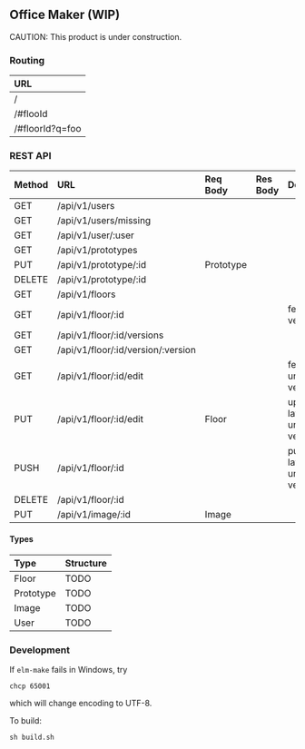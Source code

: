 Office Maker (WIP)
----

CAUTION: This product is under construction.

### Routing

|URL|
|:--|
|/|
|/#flooId|
|/#floorId?q=foo|

### REST API

|Method|URL|Req Body|Res Body|Description|Guest|General|Admin|
|:--|:--|:--|:--|:--|:--|:--|:--|
|GET| /api/v1/users||||✓|✓|✓|
|GET| /api/v1/users/missing||||✓|✓|✓|
|GET| /api/v1/user/:user||||✓|✓|✓|
|GET| /api/v1/prototypes||||✓|✓|✓|
|PUT| /api/v1/prototype/:id|Prototype|||||✓|
|DELETE| /api/v1/prototype/:id||||||✓|
|GET| /api/v1/floors||||✓|✓|✓|
|GET| /api/v1/floor/:id|||fetch latest version|✓|✓|✓|
|GET| /api/v1/floor/:id/versions||||✓|✓|✓|
|GET| /api/v1/floor/:id/version/:version||||✓|✓|✓|
|GET| /api/v1/floor/:id/edit|||fetch latest unpublished version||✓|✓|
|PUT| /api/v1/floor/:id/edit|Floor||update latest unpublished version||✓|✓|
|PUSH| /api/v1/floor/:id|||publish latest unpublished version|||✓|
|DELETE| /api/v1/floor/:id||||||✓|
|PUT| /api/v1/image/:id|Image|||||✓|

#### Types
|Type|Structure|
|:--|:--|
|Floor|TODO|
|Prototype|TODO|
|Image|TODO|
|User|TODO|

### Development

If `elm-make` fails in Windows, try
```
chcp 65001
```
which will change encoding to UTF-8.

To build:
```
sh build.sh
```
